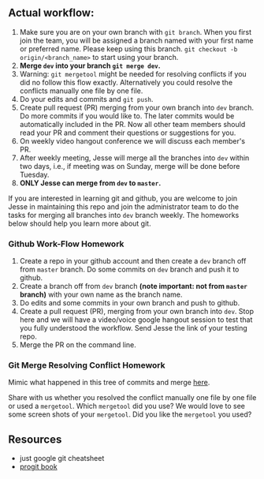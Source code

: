 ## Actual workflow:

1. Make sure you are on your own branch with `git branch`. When you first join the team, you will be assigned a branch named with your first name or preferred name. Please keep using this branch. `git checkout -b origin/<branch_name>` to start using your branch.
2. **Merge `dev` into your branch `git merge dev`.**
  1. Warning: `git mergetool` might be needed for resolving conflicts if you did no follow this flow exactly. Alternatively you could resolve the conflicts manually one file by one file.
3. Do your edits and commits and `git push`.
4. Create pull request (PR) merging from your own branch into `dev` branch.
Do more commits if you would like to. The later commits would be automatically included in the PR. Now all other team members should read your PR and comment their questions or suggestions for you.
5. On weekly video hangout conference we will discuss each member's PR.
6. After weekly meeting, Jesse will merge all the branches into `dev` within two days, i.e., if meeting was on Sunday, merge will be done before Tuesday.
7. **ONLY Jesse can merge from `dev` to `master`.**

If you are interested in learning git and github, you are welcome to join Jesse in maintaining this repo and join the administrator team to do the tasks for merging all branches into `dev` branch weekly. The homeworks below should help you learn more about git.

### Github Work-Flow Homework

1. Create a repo in your github account and then create a `dev` branch off from `master` branch. Do some commits on `dev` branch and push it to github.
2. Create a branch off from `dev` branch **(note important: not from `master` branch)** with your own name as the branch name.
3. Do edits and some commits in your own branch and push to github.
4. Create a pull request (PR), merging from your own branch into `dev`. Stop here and we will have a video/voice google hangout session to test that you fully understood the workflow. Send Jesse the link of your testing repo.
5. Merge the PR on the command line.

### Git Merge Resolving Conflict Homework

Mimic what happened in this tree of commits and merge [here](https://github.com/InCodeLearning/git-test/commits/dev).

Share with us whether you resolved the conflict manually one file by one file or used a `mergetool`. Which `mergetool` did you use? We would love to see some screen shots of your `mergetool`. Did you like the `mergetool` you used?

## Resources

* just google git cheatsheet
* [progit book](https://git-scm.com/book/en/v2)
